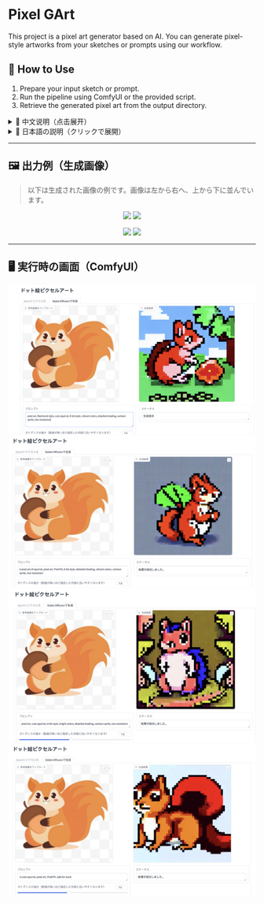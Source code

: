 <!-- ---
title: Pixel GArt
emoji: 🌖
colorFrom: red
colorTo: indigo
sdk: gradio
sdk_version: 5.35.0
app_file: app.py
pinned: false
license: mit
short_description: AI tool for turning sketches into pixel art.
--- -->

# Pixel GArt

This project is a pixel art generator based on AI. You can generate pixel-style artworks from your sketches or prompts using our workflow.

## 📌 How to Use

1. Prepare your input sketch or prompt.
2. Run the pipeline using ComfyUI or the provided script.
3. Retrieve the generated pixel art from the output directory.

<details>
  <summary>📖 中文说明（点击展开）</summary>

本项目是一个像素风格图像生成器，你可以通过输入草图或文字提示词，使用我们的工作流生成像素艺术风格的图片。  
使用方式如下：  
1. 准备输入草图或提示词  
2. 使用 ComfyUI 或脚本运行流程  
3. 在输出文件夹中获取生成的像素图  

</details>

<details>
  <summary>📖 日本語の説明（クリックで展開）</summary>

このプロジェクトは、AIによってピクセルアートを生成するツールです。  
手描きのスケッチやプロンプトを使って、ドット絵風の画像を生成できます。  
使い方：  
1. 入力画像またはプロンプトを準備  
2. ComfyUI あるいはスクリプトでワークフローを実行  
3. 出力フォルダにある生成された画像を確認  

</details>

---

## 🖼️ 出力例（生成画像）

> 以下は生成された画像の例です。画像は左から右へ、上から下に並んでいます。

<p align="center">
  <img src="./readme_img/output1.png" width="250"/>
  <img src="./readme_img/output2.png" width="250"/>
</p>
<p align="center">
  <img src="./readme_img/output3.png" width="250"/>
  <img src="./readme_img/output4.png" width="250"/>
</p>

---

## 🖥️ 実行時の画面（ComfyUI）

<p align="center">
  <img src="./readme_img/output_1_snapshot.png" width="600"/>
  <img src="./readme_img/output_2_snapshot.png" width="600"/>
  <img src="./readme_img/output_3_snapshot.png" width="600"/>
  <img src="./readme_img/output_4_snapshot.png" width="600"/>
</p>
